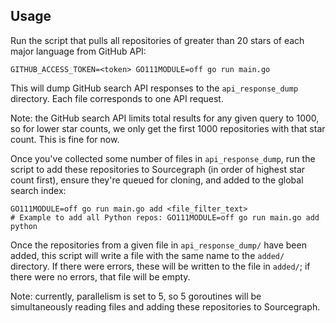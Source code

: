 ## Usage

Run the script that pulls all repositories of greater than 20 stars of each major language from GitHub API:

```
GITHUB_ACCESS_TOKEN=<token> GO111MODULE=off go run main.go
```

This will dump GitHub search API responses to the `api_response_dump` directory. Each file
corresponds to one API request.

Note: the GitHub search API limits total results for any given query to 1000, so for lower star
counts, we only get the first 1000 repositories with that star count. This is fine for now.

Once you've collected some number of files in `api_response_dump`, run the script to add these
repositories to Sourcegraph (in order of highest star count first), ensure they're queued for
cloning, and added to the global search index:

```
GO111MODULE=off go run main.go add <file_filter_text>
# Example to add all Python repos: GO111MODULE=off go run main.go add python
```

Once the repositories from a given file in `api_response_dump/` have been added, this script will
write a file with the same name to the `added/` directory. If there were errors, these will be
written to the file in `added/`; if there were no errors, that file will be empty.

Note: currently, parallelism is set to 5, so 5 goroutines will be simultaneously reading files and
adding these repositories to Sourcegraph.

